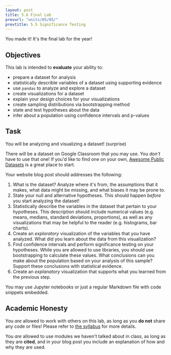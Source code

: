 ```yaml
---
layout: post
title: 5.6 Final Lab
prevurl: "units/05/05/"
prevtitle: 5.5 Significance Testing
---
```

You made it! It's the final lab for the year!

## Objectives
This lab is intended to **evaluate** your ability to:
  * prepare a dataset for analysis
  * statistically describle variables of a dataset using supporting evidence
  * use `pandas` to analyze and explore a dataset
  * create visualizations for a dataset
  * explain your design choices for your visualizations
  * create sampling distributions via bootstrapping method
  * state and test hypotheses about the data
  * infer about a population using confidence intervals and p-values

## Task
You will be analyzing and visualizing a dataset! (surprise)

There will be a dataset on Google Classroom that you may use. You *don't* have to use that one! If you'd like to find one on your own, [Awesome Public Datasets](https://github.com/awesomedata/awesome-public-datasets) is a great place to start.

Your website blog post should addresses the following:
  1. What is the dataset? Analyze where it's from, the assumptions that it makes, what data might be missing, and what biases it may be prone to.
  1. State your null and alternative hypotheses. This should happen *before* you start analyzing the dataset!
  1. Statistically describe the variables in the dataset that pertain to your hypotheses. This description should include numerical values (e.g. means, medians, standard deviations, proportions), as well as any visualizations that may be helpful to the reader (e.g. histograms, bar charts).
  1. Create an *exploratory* visualization of the variables that you have analyzed. What did you learn about the data from this visualization?
  1. Find confidence intervals and perform significance testing on your hypotheses. While you are allowed to use libraries, you should use bootstrapping to calculate these values. What conclusions can you make about the population based on your analysis of this sample? Support these conclusions with statistical evidence.
  1. Create an *explanatory* visualization that supports what you learned from the previous step.

You may use Jupyter notebooks or just a regular Markdown file with code snippets embedded.

## Academic Honesty
You _are_ allowed to work with others on this lab, as long as you **do not** share any code or files! Please refer to [the syllabus]({{site.baseurl}}/syllabus#academic-honesty) for more details.

You _are_ allowed to use modules we haven't talked about in class, as long as they are **cited**, and in your blog post you include an explanation of how and why they are used.